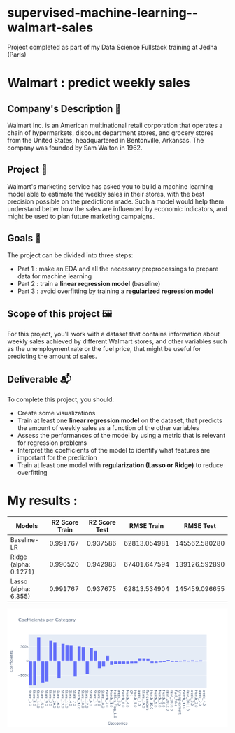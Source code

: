 # supervised-machine-learning--walmart-sales

Project completed as part of my Data Science Fullstack training at Jedha (Paris)

# Walmart : predict weekly sales
## Company's Description 📇

Walmart Inc. is an American multinational retail corporation that operates a chain of hypermarkets, discount department stores, and grocery stores from the United States, headquartered in Bentonville, Arkansas. The company was founded by Sam Walton in 1962.

## Project 🚧

Walmart's marketing service has asked you to build a machine learning model able to estimate the weekly sales in their stores, with the best precision possible on the predictions made. Such a model would help them understand better how the sales are influenced by economic indicators, and might be used to plan future marketing campaigns.

## Goals 🎯

The project can be divided into three steps:

- Part 1 : make an EDA and all the necessary preprocessings to prepare data for machine learning
- Part 2 : train a **linear regression model** (baseline)
- Part 3 : avoid overfitting by training a **regularized regression model**

## Scope of this project 🖼️

For this project, you'll work with a dataset that contains information about weekly sales achieved by different Walmart stores, and other variables such as the unemployment rate or the fuel price, that might be useful for predicting the amount of sales. 

## Deliverable 📬

To complete this project, you should: 

- Create some visualizations
- Train at least one **linear regression model** on the dataset, that predicts the amount of weekly sales as a function of the other variables
- Assess the performances of the model by using a metric that is relevant for regression problems
- Interpret the coefficients of the model to identify what features are important for the prediction
- Train at least one model with **regularization (Lasso or Ridge)** to reduce overfitting


# My results :

   Models               | R2 Score Train | R2 Score Test | RMSE Train   | RMSE Test    |
 |----------------------|----------------|---------------|--------------|--------------|
 | Baseline-LR          | 0.991767	     | 0.937586	     | 62813.054981 | 145562.580280|
 | Ridge (alpha: 0.1271)| 0.990520	     | 0.942983	     | 67401.647594	| 139126.592890|
 | Lasso (alpha: 6.355) | 0.991767	     | 0.937675	     | 62813.534904	| 145459.096655|

 ![Coefficients](coefs.png)
